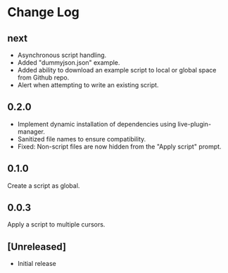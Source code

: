 # Change Log

## next
- Asynchronous script handling.
- Added "dummyjson.json" example.
- Added ability to download an example script to local or global space from Github repo.
- Alert when attempting to write an existing script.

## 0.2.0
- Implement dynamic installation of dependencies using live-plugin-manager.
- Sanitized file names to ensure compatibility.
- Fixed: Non-script files are now hidden from the "Apply script" prompt.

## 0.1.0
Create a script as global.

## 0.0.3
Apply a script to multiple cursors.

## [Unreleased]
- Initial release